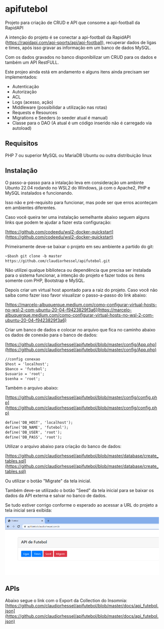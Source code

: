 # apifutebol
Projeto para criação de CRUD e API que consome a api-football da RapidAPI

A intenção do projeto é se conectar a api-football da RapidAPI (https://rapidapi.com/api-sports/api/api-football), recuperar dados de ligas e times, após isso gravar as informação em um banco de dados MySQL.

Com os dados gravados no banco disponibilizar um CRUD para os dados e também um API RestFULL.

Este projeo ainda está em andamento e alguns itens ainda precisam ser implementados:

- Autenticação
- Autorização
- ACL
- Logs (acesso, ação)
- Middleware (possibilidar a utilização nas rotas)
- Requests e Resources
- Migrations e Seeders (o seeder atual é manual)
- Classe para o DAO (A atual é um código inserido não é carregado via autoload)

## Requisitos
PHP 7 ou superior
MySQL ou MariaDB
Ubuntu ou outra distribuição linux

## Instalação
O passo-a-passo para a intalação leva em consideração um ambinte Ubunto 22.04 rodando no WSL2 do Windows, já com o Apache2, PHP e MySQL instalados e funcionando.

Isso não e pré-requisito para funcionar, mas pode ser que erros aconteçam em ambientes diferentes.

Caso você queira ter uma instalação semelhante abaixo seguem alguns links que podem te ajudar a fazer esta configuração:

[https://github.com/codeedu/wsl2-docker-quickstart](https://github.com/codeedu/wsl2-docker-quickstart)

Primeiramente deve-se baixar o projeto em seu ambiente a partido do git:

```
~$bash git clone -b master https://github.com/claudiorhessel/apifutebol.git
```

Não utilizei qualque biblioteca ou dependência que precisa ser instalada para o sistema funcionar, a intenção do projeto e fazer todos os itens somente com PHP, Bootstrap e MySQL.

Depois criar um virtual host apontado para a raiz do projeto. Caso você não saiba como fazer isso favor visualizar o passo-a-passo do link abaixo:

[https://marcelo-albuquerque.medium.com/como-configurar-virtual-hosts-no-wsl-2-com-ubuntu-20-04-f9423829f3a6](https://marcelo-albuquerque.medium.com/como-configurar-virtual-hosts-no-wsl-2-com-ubuntu-20-04-f9423829f3a6)

Criar um banco de dados e colocar no arquivo que fica no caminho abaixo os dados de conexão para o banco de dados:

[https://github.com/claudiorhessel/apifutebol/blob/master/config/App.php](https://github.com/claudiorhessel/apifutebol/blob/master/config/App.php)

```
//config conexao
$host = 'localhost';
$banco = 'futebol';
$usuario = 'root';
$senha = 'root';
```
Também o arquivo abaixo:

[https://github.com/claudiorhessel/apifutebol/blob/master/config/config.php](https://github.com/claudiorhessel/apifutebol/blob/master/config/config.php)

```
define('DB_HOST', 'localhost');
define('DB_NAME', 'futebol');
define('DB_USER', 'root');
define('DB_PASS', 'root');
```

Utilizar o arquivo abaixo para criação do banco de dados:

[https://github.com/claudiorhessel/apifutebol/blob/master/database/create_tables.sql](https://github.com/claudiorhessel/apifutebol/blob/master/database/create_tables.sql)

Ou utilizar o botão "Migrate" da tela inicial.

Também deve-se utilizado o botão "Seed" da tela inicial para se baixar os dados da API externa e salvar no banco de dados.

Se tudo estiver corrigo conforme o esperado ao acessar a URL do projeto a tela inicial será exibida:

![Tela inicial do sistema](public/images/tela_inicial.png)

## APIs
Abaixo segue o link com o Export da Collection do Insomnia:
[https://github.com/claudiorhessel/apifutebol/blob/master/docs/api_futebol.json](https://github.com/claudiorhessel/apifutebol/blob/master/docs/api_futebol.json)


